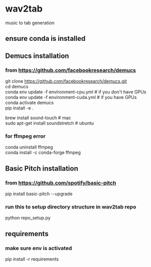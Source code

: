 wav2tab
==============================

music to tab generation

## ensure conda is installed

## Demucs installation #
### from https://github.com/facebookresearch/demucs

git clone https://github.com/facebookresearch/demucs.git <br />
cd demucs <br />
conda env update -f environment-cpu.yml  # if you don't have GPUs <br />
conda env update -f environment-cuda.yml # if you have GPUs <br />
conda activate demucs <br />
pip install -e . <br />

brew install sound-touch  # mac <br />
sudo apt-get install soundstretch  # ubuntu <br />

### for ffmpeg error 
conda uninstall ffmpeg <br />
conda install -c conda-forge ffmpeg<br />

## Basic Pitch installation #
### from https://github.com/spotify/basic-pitch

pip install basic-pitch --upgrade

### run this to setup directory structure in wav2tab repo
python repo_setup.py

## requirements
### make sure env is activated
pip install -r requirements

